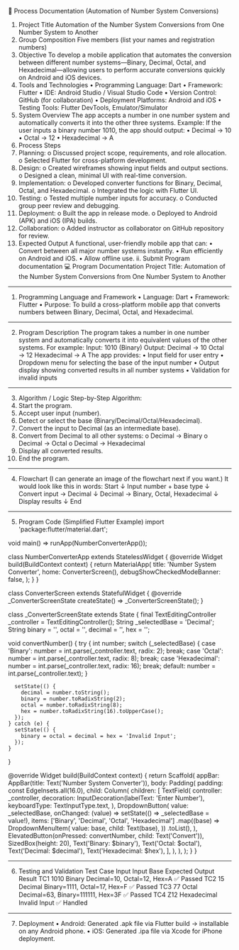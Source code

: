 🧾 Process Documentation (Automation of Number System Conversions)
1. Project Title
Automation of the Number System Conversions from One Number System to Another
2. Group Composition
Five members (list your names and registration numbers)
3. Objective
To develop a mobile application that automates the conversion between different number systems—Binary, Decimal, Octal, and Hexadecimal—allowing users to perform accurate conversions quickly on Android and iOS devices.
4. Tools and Technologies
•	Programming Language: Dart
•	Framework: Flutter
•	IDE: Android Studio / Visual Studio Code
•	Version Control: GitHub (for collaboration)
•	Deployment Platforms: Android and iOS
•	Testing Tools: Flutter DevTools, Emulator/Simulator
5. System Overview
The app accepts a number in one number system and automatically converts it into the other three systems.
Example: If the user inputs a binary number 1010, the app should output:
•	Decimal → 10
•	Octal → 12
•	Hexadecimal → A
6. Process Steps
1.	Planning:
o	Discussed project scope, requirements, and role allocation.
o	Selected Flutter for cross-platform development.
2.	Design:
o	Created wireframes showing input fields and output sections.
o	Designed a clean, minimal UI with real-time conversion.
3.	Implementation:
o	Developed converter functions for Binary, Decimal, Octal, and Hexadecimal.
o	Integrated the logic with Flutter UI.
4.	Testing:
o	Tested multiple number inputs for accuracy.
o	Conducted group peer review and debugging.
5.	Deployment:
o	Built the app in release mode.
o	Deployed to Android (APK) and iOS (IPA) builds.
6.	Collaboration:
o	Added instructor as collaborator on GitHub repository for review.
7. Expected Output
A functional, user-friendly mobile app that can:
•	Convert between all major number systems instantly.
•	Run efficiently on Android and iOS.
•	Allow offline use.
ii.	
Submit Program documentation 
💻 Program Documentation
Project Title:
Automation of the Number System Conversions from One Number System to Another
________________________________________
1. Programming Language and Framework
•	Language: Dart
•	Framework: Flutter
•	Purpose: To build a cross-platform mobile app that converts numbers between Binary, Decimal, Octal, and Hexadecimal.
________________________________________
2. Program Description
The program takes a number in one number system and automatically converts it into equivalent values of the other systems.
For example:
Input: 1010 (Binary)
Output:
  Decimal → 10
  Octal → 12
  Hexadecimal → A
The app provides:
•	Input field for user entry
•	Dropdown menu for selecting the base of the input number
•	Output display showing converted results in all number systems
•	Validation for invalid inputs
________________________________________
3. Algorithm / Logic
Step-by-Step Algorithm:
1.	Start the program.
2.	Accept user input (number).
3.	Detect or select the base (Binary/Decimal/Octal/Hexadecimal).
4.	Convert the input to Decimal (as an intermediate base).
5.	Convert from Decimal to all other systems:
o	Decimal → Binary
o	Decimal → Octal
o	Decimal → Hexadecimal
6.	Display all converted results.
7.	End the program.
________________________________________
4. Flowchart
(I can generate an image of the flowchart next if you want.)
It would look like this in words:
Start 
↓
Input number + base type
↓
Convert input → Decimal
↓
Decimal → Binary, Octal, Hexadecimal
↓
Display results
↓
End
________________________________________
5. Program Code (Simplified Flutter Example)
import 'package:flutter/material.dart';

void main() => runApp(NumberConverterApp());

class NumberConverterApp extends StatelessWidget {
  @override
  Widget build(BuildContext context) {
    return MaterialApp(
      title: 'Number System Converter',
      home: ConverterScreen(),
      debugShowCheckedModeBanner: false,
    );
  }
}

class ConverterScreen extends StatefulWidget {
  @override
  _ConverterScreenState createState() => _ConverterScreenState();
}

class _ConverterScreenState extends State<ConverterScreen> {
  final TextEditingController _controller = TextEditingController();
  String _selectedBase = 'Decimal';
  String binary = '', octal = '', decimal = '', hex = '';

  void convertNumber() {
    try {
      int number;
      switch (_selectedBase) {
        case 'Binary':
          number = int.parse(_controller.text, radix: 2);
          break;
        case 'Octal':
          number = int.parse(_controller.text, radix: 8);
          break;
        case 'Hexadecimal':
          number = int.parse(_controller.text, radix: 16);
          break;
        default:
          number = int.parse(_controller.text);
      }

      setState(() {
        decimal = number.toString();
        binary = number.toRadixString(2);
        octal = number.toRadixString(8);
        hex = number.toRadixString(16).toUpperCase();
      });
    } catch (e) {
      setState(() {
        binary = octal = decimal = hex = 'Invalid Input';
      });
    }
  }

  @override
  Widget build(BuildContext context) {
    return Scaffold(
      appBar: AppBar(title: Text('Number System Converter')),
      body: Padding(
        padding: const EdgeInsets.all(16.0),
        child: Column(
          children: [
            TextField(
              controller: _controller,
              decoration: InputDecoration(labelText: 'Enter Number'),
              keyboardType: TextInputType.text,
            ),
            DropdownButton<String>(
              value: _selectedBase,
              onChanged: (value) => setState(() => _selectedBase = value!),
              items: ['Binary', 'Decimal', 'Octal', 'Hexadecimal']
                  .map((base) => DropdownMenuItem(
                        value: base,
                        child: Text(base),
                      ))
                  .toList(),
            ),
            ElevatedButton(onPressed: convertNumber, child: Text('Convert')),
            SizedBox(height: 20),
            Text('Binary: $binary'),
            Text('Octal: $octal'),
            Text('Decimal: $decimal'),
            Text('Hexadecimal: $hex'),
          ],
        ),
      ),
    );
  }
}
________________________________________
6. Testing and Validation
Test Case	Input	Input Base	Expected Output	Result
TC1	1010	Binary	Decimal=10, Octal=12, Hex=A	✅ Passed
TC2	15	Decimal	Binary=1111, Octal=17, Hex=F	✅ Passed
TC3	77	Octal	Decimal=63, Binary=111111, Hex=3F	✅ Passed
TC4	Z12	Hexadecimal	Invalid Input	✅ Handled
________________________________________
7. Deployment
•	Android: Generated .apk file via Flutter build → installable on any Android phone.
•	iOS: Generated .ipa file via Xcode for iPhone deployment.


